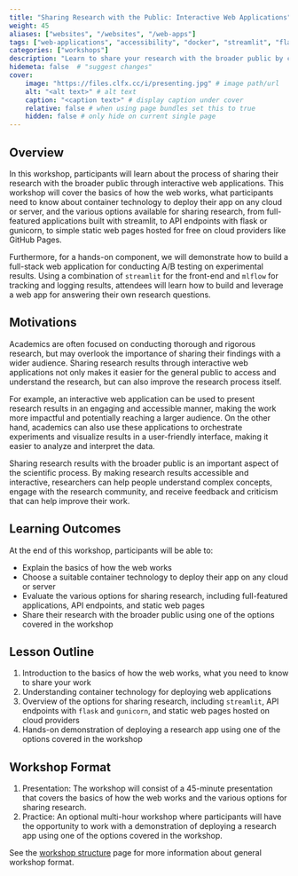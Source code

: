 ```yaml
---
title: "Sharing Research with the Public: Interactive Web Applications"
weight: 45
aliases: ["websites", "/websites", "/web-apps"]
tags: ["web-applications", "accessibility", "docker", "streamlit", "flask", "gunicorn", "python"]
categories: ["workshops"]
description: "Learn to share your research with the broader public by creating interactive web applications."
hidemeta: false  # "suggest changes"
cover:
    image: "https://files.clfx.cc/i/presenting.jpg" # image path/url
    alt: "<alt text>" # alt text
    caption: "<caption text>" # display caption under cover
    relative: false # when using page bundles set this to true
    hidden: false # only hide on current single page
---
```


## Overview
In this workshop, participants will learn about the process of sharing their research with the broader public through interactive web applications. This workshop will cover the basics of how the web works, what participants need to know about container technology to deploy their app on any cloud or server, and the various options available for sharing research, from full-featured applications built with streamlit, to API endpoints with flask or gunicorn, to simple static web pages hosted for free on cloud providers like GitHub Pages.

Furthermore, for a hands-on component, we will demonstrate how to build a full-stack web application for conducting A/B testing on experimental results.
Using a combination of `streamlit` for the front-end and `mlflow` for tracking and logging results, attendees will learn how to build and leverage a web app for answering their own research questions.

## Motivations
Academics are often focused on conducting thorough and rigorous research, but may overlook the importance of sharing their findings with a wider audience. Sharing research results through interactive web applications not only makes it easier for the general public to access and understand the research, but can also improve the research process itself.

For example, an interactive web application can be used to present research results in an engaging and accessible manner, making the work more impactful and potentially reaching a larger audience. On the other hand, academics can also use these applications to orchestrate experiments and visualize results in a user-friendly interface, making it easier to analyze and interpret the data.

Sharing research results with the broader public is an important aspect of the scientific process. By making research results accessible and interactive, researchers can help people understand complex concepts, engage with the research community, and receive feedback and criticism that can help improve their work.

## Learning Outcomes
At the end of this workshop, participants will be able to:
- Explain the basics of how the web works
- Choose a suitable container technology to deploy their app on any cloud or server
- Evaluate the various options for sharing research, including full-featured applications, API endpoints, and static web pages
- Share their research with the broader public using one of the options covered in the workshop

## Lesson Outline
1. Introduction to the basics of how the web works, what you need to know to share your work
2. Understanding container technology for deploying web applications
3. Overview of the options for sharing research, including `streamlit`, API endpoints with `flask` and `gunicorn`, and static web pages hosted on cloud providers
4. Hands-on demonstration of deploying a research app using one of the options covered in the workshop

## Workshop Format
1. Presentation: The workshop will consist of a 45-minute presentation that covers the basics of how the web works and the various options for sharing research.
2. Practice: An optional multi-hour workshop where participants will have the opportunity to work with a demonstration of deploying a research app using one of the options covered in the workshop.

See the [workshop structure](/workshops/info) page for more information about general workshop format.